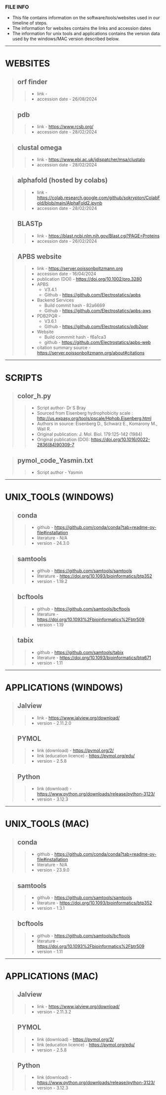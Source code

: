 ### FILE INFO
+ This file contains information on the software/tools/websites used in our timeline of steps.
+ The information for websites contains the links and accession dates
+ The information for unix tools and applications contains the version data used by the windows/MAC version described below.
---
# WEBSITES 
> ## orf finder
>> + link - 
>> + accession date - 26/08/2024

> ## pdb
> > + link - https://www.rcsb.org/
> > + accession date - 28/02/2024

> ## clustal omega 
> > + link - https://www.ebi.ac.uk/jdispatcher/msa/clustalo
> > + accession date - 28/02/2024

> ## alphafold (hosted by colabs)
> > + link - https://colab.research.google.com/github/sokrypton/ColabFold/blob/main/AlphaFold2.ipynb
> > + accession date - 28/02/2024

> ## BLASTp
> > + link - https://blast.ncbi.nlm.nih.gov/Blast.cgi?PAGE=Proteins
> > + accession date - 26/02/2024

> ## APBS website
> > + link - https://server.poissonboltzmann.org
> > + accession date - 16/04/2024
> > + publication (DOI) - https://doi.org/10.1002/pro.3280
> > + APBS
> >     + V3.4.1
> >     + Github - https://github.com/Electrostatics/apbs
> > + Backend Services 
> >     + Build commit hash - 82a6669
> >     + Github - https://github.com/Electrostatics/apbs-aws
> > + PDB2PQR - 
> >     + V3.6.1
> >     + Github - https://github.com/Electrostatics/pdb2pqr
> > + Website 
> >     + Build commmit hash - f6a1ca3
> >     + github - https://github.com/Electrostatics/apbs-web
> > + citation summary source - https://server.poissonboltzmann.org/about#citations
----
# SCRIPTS
> ## color_h.py
> > + Script author- Dr S Bray
> > + Sourced from Eisenberg hydrophobicity scale : http://us.expasy.org/tools/pscale/Hphob.Eisenberg.html
> > + Authors in source: Eisenberg D., Schwarz E., Komarony M., Wall R.
> > + Original publication: J. Mol. Biol. 179:125-142 (1984)
> > + Original publication (DOI): https://doi.org/10.1016/0022-2836(84)90309-7

> ## pymol_code_Yasmin.txt
> > + Script author - Yasmin
---
# UNIX_TOOLS (WINDOWS) 
> ## conda
>> + github - https://github.com/conda/conda?tab=readme-ov-file#installation
>> + literature - N/A
>> + version - 24.3.0

> ## samtools
> > + github - https://github.com/samtools/samtools
> > + literature - https://doi.org/10.1093/bioinformatics/btp352
> > + version - 1.19.2

> ## bcftools
> > + github - https://github.com/samtools/bcftools
> > + literature - https://doi.org/10.1093%2Fbioinformatics%2Fbtr509
> > + version - 1.19

> ## tabix
> > + github - https://github.com/samtools/tabix
> > + literature - https://doi.org/10.1093/bioinformatics/btq671
> > + version - 1.11
---
# APPLICATIONS (WINDOWS) 

> ## Jalview
> > + link - https://www.jalview.org/download/
> > + version - 2.11.2.0

> ## PYMOL
> > + link (download) - https://pymol.org/2/
> > + link (education licence) - https://pymol.org/edu/
> > + version - 2.5.8

> ## Python
> > + link (download) - https://www.python.org/downloads/release/python-3123/
> > + version - 3.12.3
---
# UNIX_TOOLS (MAC) 
> ## conda
> > + github - https://github.com/conda/conda?tab=readme-ov-file#installation
> > + literature - N/A
> > + version - 23.9.0

> ## samtools
> > + github - https://github.com/samtools/samtools
> > + literature - https://doi.org/10.1093/bioinformatics/btp352
> > + version - 1.3.1

> ## bcftools
> > + github - https://github.com/samtools/bcftools
> > + literature - https://doi.org/10.1093%2Fbioinformatics%2Fbtr509
> > + version - 1.11

---
# APPLICATIONS (MAC) 

> ## Jalview 
> > + link - https://www.jalview.org/download/
> > + version - 2.11.3.2

> ## PYMOL
> > + link (download) - https://pymol.org/2/
> > + link (education licence) - https://pymol.org/edu/
> > + version - 2.5.8

> ## Python
> > + link (download) - https://www.python.org/downloads/release/python-3123/
> > + version - 3.12.3